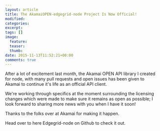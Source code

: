 ```yaml
---
layout: article
title: The AkamaiOPEN-edgegrid-node Project Is Now Official!
modified:
categories:
excerpt:
tags: []
image:
  feature:
  teaser:
  thumb:
date: 2015-11-13T11:52:21+00:00
comments: true
---
```


After a lot of excitement last month, the Akamai OPEN API library I created for node, with many pull requests and open issues has been given to Akamai to continue it's life as an official API client.

We're working through specifics at the moment surrounding the licensing changes which were made to make sure it remains as open as possible; I look forward to sharing more news with you when I have it soon!

Thanks to the folks over at Akamai for making it happen.

Head over to here Edgegrid-node on Github to check it out.
